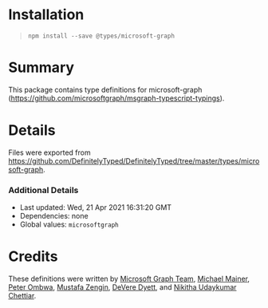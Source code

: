 # Installation
> `npm install --save @types/microsoft-graph`

# Summary
This package contains type definitions for microsoft-graph (https://github.com/microsoftgraph/msgraph-typescript-typings).

# Details
Files were exported from https://github.com/DefinitelyTyped/DefinitelyTyped/tree/master/types/microsoft-graph.

### Additional Details
 * Last updated: Wed, 21 Apr 2021 16:31:20 GMT
 * Dependencies: none
 * Global values: `microsoftgraph`

# Credits
These definitions were written by [Microsoft Graph Team](https://github.com/microsoftgraph), [Michael Mainer](https://github.com/MIchaelMainer), [Peter Ombwa](https://github.com/peombwa), [Mustafa Zengin](https://github.com/zengin), [DeVere Dyett](https://github.com/ddyett), and [Nikitha Udaykumar Chettiar](https://github.com/nikithauc).
